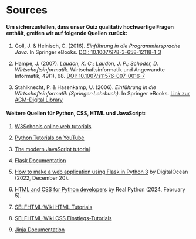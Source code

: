# Sources

#### Um sicherzustellen, dass unser Quiz qualitativ hochwertige Fragen enthält, greifen wir auf folgende Quellen zurück:

1. Goll, J. & Heinisch, C. (2016). *Einführung in die Programmiersprache Java.* In Springer eBooks. [DOI: 10.1007/978-3-658-12118-1_3](https://doi.org/10.1007/978-3-658-12118-1_3)

2. Hampe, J. (2007). *Laudon, K. C.; Laudon, J. P.; Schoder, D. Wirtschaftsinformatik.* Wirtschaftsinformatik und Angewandte Informatik, 49(1), 68. [DOI: 10.1007/s11576-007-0016-7](https://doi.org/10.1007/s11576-007-0016-7)

3. Stahlknecht, P. & Hasenkamp, U. (2006). *Einführung in die Wirtschaftsinformatik (Springer-Lehrbuch).* In Springer eBooks. [Link zur ACM-Digital Library](http://dl.acm.org/citation.cfm?id=1215311)


#### Weitere Quellen für Python, CSS, HTML und JavaScript:

1. [W3Schools online web tutorials](https://www.w3schools.com/)

2. [Python Tutorials on YouTube](https://www.youtube.com/playlist?list=PLWKjhJtqVAbnqBxcdjVGgT3uVR10bzTEB)

3. [The modern JavaScript tutorial](https://javascript.info/) 

4. [Flask Documentation](https://flask.palletsprojects.com/en/3.0.x/)

5. [How to make a web application using Flask in Python 3](https://www.digitalocean.com/community/tutorials/how-to-make-a-web-application-using-flask-in-python-3) by DigitalOcean (2022, December 20).

6. [HTML and CSS for Python developers](https://realpython.com/html-css-python/) by Real Python (2024, February 5).

7. [SELFHTML-Wiki HTML Tutorials](https://wiki.selfhtml.org/wiki/HTML/Tutorials)

8. [SELFHTML-Wiki CSS Einstiegs-Tutorials](https://wiki.selfhtml.org/wiki/CSS/Tutorials/Einstieg)

9. [Jinja Documentation](https://jinja.palletsprojects.com/en/3.1.x/)
